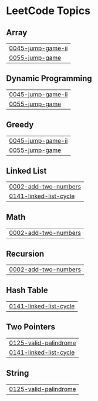 

<!---LeetCode Topics Start-->
# LeetCode Topics
## Array
|  |
| ------- |
| [0045-jump-game-ii](https://github.com/bandish1304/bandish1304/tree/master/0045-jump-game-ii) |
| [0055-jump-game](https://github.com/bandish1304/bandish1304/tree/master/0055-jump-game) |
## Dynamic Programming
|  |
| ------- |
| [0045-jump-game-ii](https://github.com/bandish1304/bandish1304/tree/master/0045-jump-game-ii) |
| [0055-jump-game](https://github.com/bandish1304/bandish1304/tree/master/0055-jump-game) |
## Greedy
|  |
| ------- |
| [0045-jump-game-ii](https://github.com/bandish1304/bandish1304/tree/master/0045-jump-game-ii) |
| [0055-jump-game](https://github.com/bandish1304/bandish1304/tree/master/0055-jump-game) |
## Linked List
|  |
| ------- |
| [0002-add-two-numbers](https://github.com/bandish1304/bandish1304/tree/master/0002-add-two-numbers) |
| [0141-linked-list-cycle](https://github.com/bandish1304/bandish1304/tree/master/0141-linked-list-cycle) |
## Math
|  |
| ------- |
| [0002-add-two-numbers](https://github.com/bandish1304/bandish1304/tree/master/0002-add-two-numbers) |
## Recursion
|  |
| ------- |
| [0002-add-two-numbers](https://github.com/bandish1304/bandish1304/tree/master/0002-add-two-numbers) |
## Hash Table
|  |
| ------- |
| [0141-linked-list-cycle](https://github.com/bandish1304/bandish1304/tree/master/0141-linked-list-cycle) |
## Two Pointers
|  |
| ------- |
| [0125-valid-palindrome](https://github.com/bandish1304/bandish1304/tree/master/0125-valid-palindrome) |
| [0141-linked-list-cycle](https://github.com/bandish1304/bandish1304/tree/master/0141-linked-list-cycle) |
## String
|  |
| ------- |
| [0125-valid-palindrome](https://github.com/bandish1304/bandish1304/tree/master/0125-valid-palindrome) |
<!---LeetCode Topics End-->